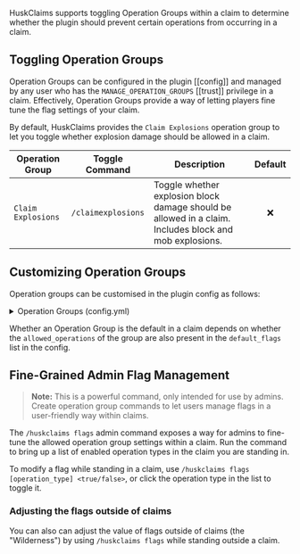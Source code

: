 HuskClaims supports toggling Operation Groups within a claim to determine whether the plugin should prevent certain operations from occurring in a claim.

## Toggling Operation Groups
Operation Groups can be configured in the plugin [[config]] and managed by any user who has the `MANAGE_OPERATION_GROUPS` [[trust]] privilege in a claim. Effectively, Operation Groups provide a way of letting players fine tune the flag settings of your claim. 

By default, HuskClaims provides the `Claim Explosions` operation group to let you toggle whether explosion damage should be allowed in a claim.

| Operation Group    | Toggle Command     | Description                                                                                            | Default |
|--------------------|--------------------|--------------------------------------------------------------------------------------------------------|:-------:|
| `Claim Explosions` | `/claimexplosions` | Toggle whether explosion block damage should be allowed in a claim. Includes block and mob explosions. |    ❌    |

## Customizing Operation Groups
Operation groups can be customised in the plugin config as follows:

<details>
<summary>Operation Groups (config.yml)</summary>

```yaml
# Groups of operations that can be toggled on/off in claims
operation_groups:
- name: Claim Explosions
  description: Toggle whether explosions can damage terrain in claims
  toggle_command_aliases:
  - claimexplosions
  allowed_operations:
  - EXPLOSION_DAMAGE_TERRAIN
  - MONSTER_DAMAGE_TERRAIN
```
</details>

Whether an Operation Group is the default in a claim depends on whether the `allowed_operations` of the group are also present in the `default_flags` list in the config.

## Fine-Grained Admin Flag Management
> **Note:** This is a powerful command, only intended for use by admins. Create operation group commands to let users manage flags in a user-friendly way within claims.

The `/huskclaims flags` admin command exposes a way for admins to fine-tune the allowed operation group settings within a claim. Run the command to bring up a list of enabled operation types in the claim you are standing in.

To modify a flag while standing in a claim, use `/huskclaims flags [operation_type] <true/false>`, or click the operation type in the list to toggle it.

### Adjusting the flags outside of claims
You can also can adjust the value of flags outside of claims (the "Wilderness") by using `/huskclaims flags` while standing outside a claim.